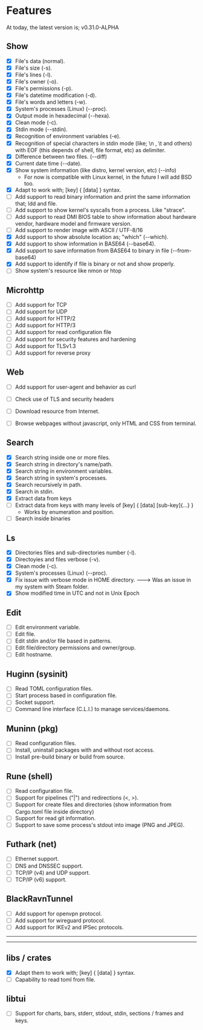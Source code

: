 # Features

At today, the latest version is; v0.31.0-ALPHA

## Show

- [X] File's data (normal).
- [X] File's size (-s).
- [X] File's lines (-l).
- [X] File's owner (-o).
- [X] File's permissions (-p).
- [X] File's datetime modification (-d).
- [X] File's words and letters (-w).
- [X] System's processes (Linux) (-\-proc).
- [X] Output mode in hexadecimal (--hexa).
- [X] Clean mode (-c).
- [X] Stdin mode (-\-stdin).
- [X] Recognition of environment variables (-e).
- [X] Recognition of special characters in stdin mode (like; \n , \t and others) with EOF (this depends of shell, file format, etc) as delimiter.
- [X] Difference between two files. (-\-diff)
- [X] Current date time (-\-date).
- [X] Show system information (like distro, kernel version, etc) (-\-info)
   - For now is compatible with Linux kernel, in the future I will add BSD too.
- [X] Adapt to work with; [key] { [data] } syntax.
- [ ] Add support to read binary information and print the same information that; ldd and file.
- [ ] Add support to show kernel's syscalls from a process. Like "strace".
- [ ] Add support to read DMI BIOS table to show information about hardware vendor, hardware model and firmware version.
- [ ] Add support to render image with ASCII / UTF-8/16
- [X] Add support to show absolute location as; "which" (-\-which).
- [X] Add support to show information in BASE64 (-\-base64).
- [X] Add support to save information from BASE64 to binary in file (-\-from-base64)
- [X] Add support to identify if file is binary or not and show properly.
- [ ] Show system's resource like nmon or htop

## Microhttp

- [ ] Add support for TCP
- [ ] Add support for UDP
- [ ] Add support for HTTP/2
- [ ] Add support for HTTP/3
- [ ] Add support for read configuration file
- [ ] Add support for security features and hardening
- [ ] Add support for TLSv1.3
- [ ] Add support for reverse proxy

## Web

- [ ] Add support for user-agent and behavior as curl
- [ ] Check use of TLS and security headers
- [ ] Download resource from Internet.
- [ ] Browse webpages without javascript, only HTML and CSS from terminal.


## Search

- [X] Search string inside one or more files.
- [X] Search string in directory's name/path.
- [X] Search string in environment variables.
- [X] Search string in system's processes.
- [X] Search recursively in path.
- [X] Search in stdin.
- [X] Extract data from keys
- [ ] Extract data from keys with many levels of [key] { [data] [sub-key]{...} }
   - Works by enumeration and position.
- [ ] Search inside binaries

## Ls

- [X] Directories files and sub-directories number (-l).
- [X] Directoyies and files verbose (-v).
- [X] Clean mode (-c).
- [X] System's processes (Linux) (--proc).
- [X] Fix issue with verbose mode in HOME directory. ---> Was an issue in my system with Steam folder.
- [X] Show modified time in UTC and not in Unix Epoch

## Edit

- [ ] Edit environment variable.
- [ ] Edit file.
- [ ] Edit stdin and/or file based in patterns.
- [ ] Edit file/directory permissions and owner/group.
- [ ] Edit hostname.

## Huginn (sysinit)

- [ ] Read TOML configuration files.
- [ ] Start process based in configuration file.
- [ ] Socket support.
- [ ] Command line interface (C.L.I.) to manage services/daemons.

## Muninn (pkg)

- [ ] Read configuration files.
- [ ] Install, uninstall packages with and without root access.
- [ ] Install pre-build binary or build from source.

## Rune (shell)

- [ ] Read configuration file.
- [ ] Support for pipelines ("|") and redirections (<, >).
- [ ] Support for create files and directories (show information from Cargo.toml file inside directory)
- [ ] Support for read git information.
- [ ] Support to save some process's stdout into image (PNG and JPEG).

## Futhark (net)

- [ ] Ethernet support.
- [ ] DNS and DNSSEC support.
- [ ] TCP/IP (v4) and UDP support.
- [ ] TCP/IP (v6) support.

## BlackRavnTunnel

- [ ] Add support for openvpn protocol.
- [ ] Add support for wireguard protocol.
- [ ] Add support for IKEv2 and IPSec protocols.

---
---
## libs / crates

- [X] Adapt them to work with; [key] { [data] } syntax.
- [ ] Capability to read toml from file.

## libtui

- [ ] Support for charts, bars, stderr, stdout, stdin, sections / frames and keys.

